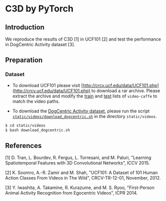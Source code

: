 C3D by PyTorch
=====

## Introduction
We reproduce the results of C3D [1] in UCF101 [2] and test the performance in DogCentric Activity dataset [3].

## Preparation

### Dataset

* To download UCF101 please visit [http://crcv.ucf.edu/data/UCF101.php](http://crcv.ucf.edu/data/UCF101.php) to download a rar archive.
Please extract the archive and modify the [train](https://github.com/chuckcho/video-caffe/blob/master/examples/c3d_ucf101/c3d_ucf101_train_split1.txt) and [test](https://github.com/chuckcho/video-caffe/blob/master/examples/c3d_ucf101/c3d_ucf101_test_split1.txt) lists of `video-caffe` to match the video paths.

* To download the [DogCentric Activity dataset](http://robotics.ait.kyushu-u.ac.jp/yumi/db/first_dog.html), please run the script [`static/videos/download_dogcentric.sh`](./static/videos/download_dogcentric.sh) in the directory `static/videos`.

```bash
$ cd static/videos
$ bash download_dogcentric.sh
```

## References

[1] D. Tran, L. Bourdev, R. Fergus, L. Torresani, and M. Paluri, "Learning Spatiotemporal Features with 3D Convolutional Networks", ICCV 2015.

[2] K. Soomro, A.-R. Zamir and M. Shah, "UCF101: A Dataset of 101 Human Action Classes From Videos in The Wild", CRCV-TR-12-01, November, 2012. 

[3] Y. Iwashita, A. Takamine, R. Kurazume, and M. S. Ryoo, "First-Person Animal Activity Recognition from Egocentric Videos", ICPR 2014. 